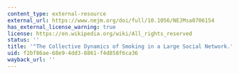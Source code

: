 ```yaml
---
content_type: external-resource
external_url: https://www.nejm.org/doi/full/10.1056/NEJMsa0706154
has_external_license_warning: true
license: https://en.wikipedia.org/wiki/All_rights_reserved
status: ''
title: '"The Collective Dynamics of Smoking in a Large Social Network."'
uid: f2bf86ae-68e9-4dd3-8861-f4d858f6ca36
wayback_url: ''
---
```

